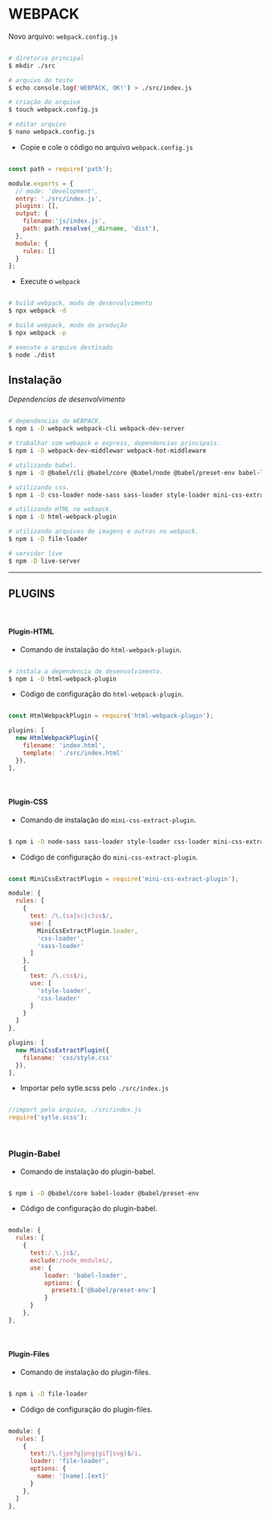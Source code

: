 # WEBPACK

  Novo arquivo: `webpack.config.js`

```sh

# diretorio principal
$ mkdir ./src

# arquivo de teste
$ echo console.log('WEBPACK, OK!') > ./src/index.js

# criação do arquivo
$ touch webpack.config.js

# editar arquivo
$ nano webpack.config.js

```
  - Copie e cole o código no arquivo `webpack.config.js`

```js

const path = require('path');

module.exports = {
  // mode: 'development',
  entry: './src/index.js',
  plugins: [],
  output: {
    filename:'js/index.js',
    path: path.resolve(__dirname, 'dist'),
  },
  module: {
    rules: []
  }
};

```

- Execute o `webpack `

```sh

# build webpack, modo de desenvolvimento
$ npx webpack -d

# build webpack, modo de produção
$ npx webpack -p

# execute o arquivo destinado
$ node ./dist

```

## Instalação

  *Dependencias de desenvolvimento*

```sh

# dependencias do WEBPACK.
$ npm i -D webpack webpack-cli webpack-dev-server

# trabalhar com webapck e express, dependencias principais.
$ npm i -D webpack-dev-middlewar webpack-hot-middleware

# utilizando babel.
$ npm i -D @babel/cli @babel/core @babel/node @babel/preset-env babel-loader

# utilizando css.
$ npm i -D css-loader node-sass sass-loader style-loader mini-css-extract-plugin

# utilizando HTML no webapck.
$ npm i -D html-webpack-plugin

# utilizando arquivos de imagens e outros no webpack.
$ npm i -D file-loader

# servidor live
$ npm -D live-server

```
---

## PLUGINS

<br>

#### Plugin-HTML

 - Comando de instalação do `html-webpack-plugin`.

```sh

# instala a dependencia de desenvolvimento.
$ npm i -D html-webpack-plugin

```

  - Código de configuração do `html-webpack-plugin`.

```js

const HtmlWebpackPlugin = require('html-webpack-plugin');

plugins: [
  new HtmlWebpackPlugin({
    filename: 'index.html',
    template: './src/index.html'
  }),
],

```

<br>

#### Plugin-CSS

  - Comando de instalação do `mini-css-extract-plugin`.

```sh

$ npm i -D node-sass sass-loader style-loader css-loader mini-css-extract-plugin

```

  - Código de configuração do `mini-css-extract-plugin`.

```js

const MiniCssExtractPlugin = require('mini-css-extract-plugin');

module: {
  rules: [
    {
      test: /\.(sa|sc|c)ss$/,
      use: [
        MiniCssExtractPlugin.loader,
        'css-loader',
        'sass-loader'
      ]
    },
    {
      test: /\.css$/i,
      use: [
        'style-loader',
        'css-loader'
      ]      
    }
  ]
},

plugins: [
  new MiniCssExtractPlugin({
    filename: 'css/style.css'
  }),
],

```
- Importar pelo sytle.scss pelo `./src/index.js`

```js

//import pelo arquivo, ./src/index.js
require('sytle.scss');

```

<br>

### Plugin-Babel

  - Comando de instalação do plugin-babel.

```sh

$ npm i -D @babel/core babel-loader @babel/preset-env

```
  - Código de configuração do plugin-babel.

```js

module: {
  rules: [
    {
      test:/.\.js$/,
      exclude:/node_modules/,
      use: {
          loader: 'babel-loader',
          options: {
            presets:['@babel/preset-env']
          }
      }
    },
},

```

<br>

#### Plugin-Files

  - Comando de instalação do plugin-files.

```sh

$ npm i -D file-loader

```
  - Código de configuração do plugin-files.

```js

module: {
  rules: [
    {
      test:/\.(jpe?g|png|gif|svg)$/i,
      loader: 'file-loader',
      options: {
        name: '[name].[ext]'
      }
    },
  ]
},

```
